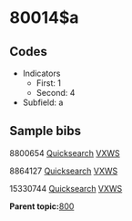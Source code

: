 # 80014$a

## Codes

-   Indicators
    -   First: 1
    -   Second: 4
-   Subfield: a

## Sample bibs

8800654 [Quicksearch](https://search.library.yale.edu/catalog/8800654) [VXWS](http://prodorbis.library.yale.edu:7014/vxws/GetHoldingsService?bibId=8800654)

8864127 [Quicksearch](https://search.library.yale.edu/catalog/8864127) [VXWS](http://prodorbis.library.yale.edu:7014/vxws/GetHoldingsService?bibId=8864127)

15330744 [Quicksearch](https://search.library.yale.edu/catalog/15330744) [VXWS](http://prodorbis.library.yale.edu:7014/vxws/GetHoldingsService?bibId=15330744)

**Parent topic:**[800](../../tags/800/800.md)


